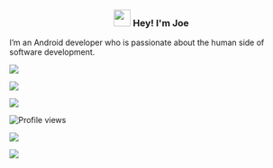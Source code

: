 <!-- Heading -->
<h3 align="center"><img src = "https://em-content.zobj.net/source/animated-noto-color-emoji/356/waving-hand_1f44b.gif" width = 30px> Hey! I'm Joe</h3>

I’m an Android developer who is passionate about the human side of software development.

<a href="https://joetr.com"><img src="https://img.shields.io/badge/website-joetr.com-green"></a>

<a href="https://blog.joetr.com"><img src="https://img.shields.io/badge/blog-blog.joetr.com-blue"></a>

<a href="https://plugins.jetbrains.com/plugin/14229-android-talkback-enabler"><img src="https://img.shields.io/badge/Android%20Talkback%20Enabler%20IntelliJ%20Plugin-blog.joetr.com-blue"></a>

![Profile views](https://gpvc.arturio.dev/j-roskopf)  

<a href="#"><img src="https://img.shields.io/github/stars/j-roskopf?style=social"></a>

<a href="#"><img src="https://img.shields.io/badge/Kotlin-Enthusiast-_.svg?logo=kotlin"></a>

